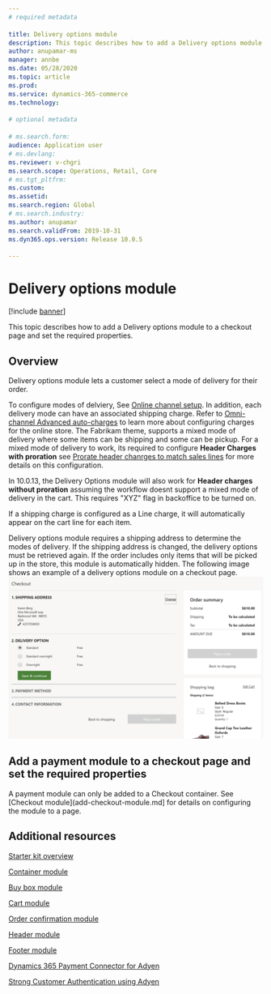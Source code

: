 ```yaml
---
# required metadata

title: Delivery options module
description: This topic describes how to add a Delivery options module to a checkout page and set the required properties.
author: anupamar-ms
manager: annbe
ms.date: 05/28/2020
ms.topic: article
ms.prod: 
ms.service: dynamics-365-commerce
ms.technology: 

# optional metadata

# ms.search.form: 
audience: Application user
# ms.devlang: 
ms.reviewer: v-chgri
ms.search.scope: Operations, Retail, Core
# ms.tgt_pltfrm: 
ms.custom: 
ms.assetid: 
ms.search.region: Global
# ms.search.industry: 
ms.author: anupamar
ms.search.validFrom: 2019-10-31
ms.dyn365.ops.version: Release 10.0.5

---
```


# Delivery options module


[!include [banner](includes/banner.md)]

This topic describes how to add a Delivery options  module to a checkout page and set the required properties.

## Overview

Delivery options module lets a customer select a mode of delivery for their order. 

To configure modes of delviery, See [Online channel setup](channel-setup-online.md). In addition, each delivery mode can have an associated shipping charge. Refer to [Omni-channel Advanced auto-charges](omni-auto-charges.md) to learn more about configuring charges for the online store. The Fabrikam theme, supports a mixed mode of delivery where some items can be shipping and some can be pickup. For a mixed mode of delivery to work, its required to configure **Header Charges with proration** see [Prorate header chanrges to match sales lines](pro-rate-charges-matching-lines.md) for more details on this configuration.  

In 10.0.13, the Delivery Options module will also work for **Header charges without proration** assuming the workflow doesnt support a mixed mode of delivery in the cart.  This requires "XYZ" flag in backoffice to be turned on. 

If a shipping charge is configured as a Line charge, it will automatically appear on the cart line for each item.

Delivery options module requires a shipping address to determine the modes of delivery. If the shipping address is changed, the delivery options must be retrieved again. If the order includes only items that will be picked up in the store, this module is automatically hidden. 
     The following image shows an example of a delivery options module on a checkout page.
    ![Example of a delivery options module](./media/ecommerce-deliveryoptions.PNG)

## Add a payment module to a checkout page and set the required properties

A payment module can only be added to a Checkout container. See [Checkout module](add-checkout-module.md] for details on configuring the module to a page.

## Additional resources

[Starter kit overview](starter-kit-overview.md)

[Container module](add-container-module.md)

[Buy box module](add-buy-box.md)

[Cart module](add-cart-module.md)

[Order confirmation module](order-confirmation-module.md)

[Header module](author-header-module.md)

[Footer module](author-footer-module.md)

[Dynamics 365 Payment Connector for Adyen](dev-itpro/adyen-connector.md)

[Strong Customer Authentication using Adyen](adyen_redirect.md)
